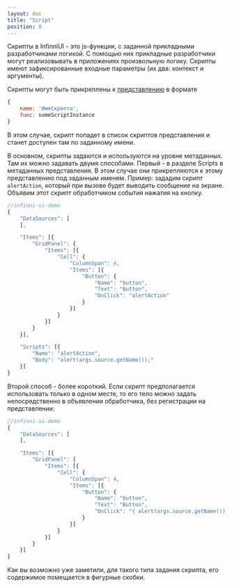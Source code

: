 ```yaml
---
layout: doc
title: "Script"
position: 0
---
```


Скрипты в InfinniUI - это js-функции, с заданной прикладными разработчиками логикой. С помощью них прикладные
разработчики могут реализовывать в приложениях произвольную логику. Скрипты имеют зафиксированные входные
параметры (их два: контекст и аргументы).

Скрипты могут быть прикреплены к [представлению](../Elements/View/) в формате

```js
{
    name: 'ИмяСкрипта',
    func: someScriptInstance
}

```

В этом случае, скрипт попадет в список скриптов представления и станет доступен там по заданному имени.

В основном, скрипты задаются и используются на уровне метаданных. Там их можно задавать двумя способами. Первый -
в разделе Scripts в метаданных представления. В этом случае они прикрепляются к этому представлению под заданным именем.
Пример: зададим скрипт `alertAction`, который при вызове будет выводить сообщение на экране. Объявим этот скрипт
обработчиком события нажатия на кнопку.

```js
//infinni-ui-demo
{
    "DataSources": [
    ],

    "Items": [{
        "GridPanel": {
            "Items": [{
                "Cell": {
                    "ColumnSpan": 4,
                    "Items": [{
                        "Button": {
                            "Name": "button",
                            "Text": "Button",
                            "OnClick": "alertAction"
                        }
                    }]
                }
            }]
        }
    }],

    "Scripts": [{
        "Name": "alertAction",
        "Body": "alert(args.source.getName());"
    }]
}

```


Второй способ - более короткий. Если скрипт предполагается использовать только в одном месте, то его тело можно задать
непосредственно в объявлении обработчика, без регистрации на представлении:

```js
//infinni-ui-demo
{
    "DataSources": [
    ],

    "Items": [{
        "GridPanel": {
            "Items": [{
                "Cell": {
                    "ColumnSpan": 4,
                    "Items": [{
                        "Button": {
                            "Name": "button",
                            "Text": "Button",
                            "OnClick": "{ alert(args.source.getName()); }"
                        }
                    }]
                }
            }]
        }
    }]
}

```

Как вы возможно уже заметили, для такого типа задания скрипта, его содержимое помещается в фигурные скобки.